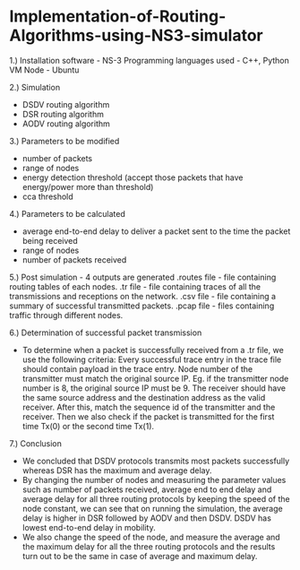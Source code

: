 # Implementation-of-Routing-Algorithms-using-NS3-simulator

1.) Installation software - NS-3
Programming languages used - C++, Python
VM Node - Ubuntu

2.) Simulation
- DSDV routing algorithm
- DSR routing algorithm
- AODV routing algorithm

3.) Parameters to be modified 
- number of packets
- range of nodes
- energy detection threshold (accept those packets that have energy/power more than threshold)
- cca threshold 

4.) Parameters to be calculated 
- average end-to-end delay to deliver a packet sent to the time the packet being received
- range of nodes
- number of packets received

5.) Post simulation - 4 outputs are generated
.routes file - file containing routing tables of each nodes.
.tr file - file containing traces of all the transmissions and receptions on the network.
.csv file - file containing a summary of successful transmitted packets.
.pcap file - files containing traffic through different nodes.

6.) Determination of successful packet transmission
- To determine when a packet is successfully received from a .tr file, we use the following criteria:
Every successful trace entry in the trace file should contain payload in the trace entry.
Node number of the transmitter must match the original source IP. Eg. if the transmitter node number is 8, the original source IP must be 9.
The receiver should have the same source address and the destination address as the valid receiver.
After this, match the sequence id of the transmitter and the receiver.
Then we also check if the packet is transmitted for the first time Tx(0) or the second time Tx(1).
 
7.) Conclusion
- We concluded that DSDV protocols transmits most packets successfully whereas DSR has the maximum and average delay.
- By changing the number of nodes and measuring the parameter values such as number of packets received, average end to end delay and average delay for all three routing protocols by keeping the speed of the node constant, we can see that on running the simulation, the average delay is higher in DSR followed by AODV and then DSDV. DSDV has lowest end-to-end delay in mobility.
- We also change the speed of the node, and measure the average and the maximum delay for all the three routing protocols and the results turn out to be the same in case of average and maximum delay.

